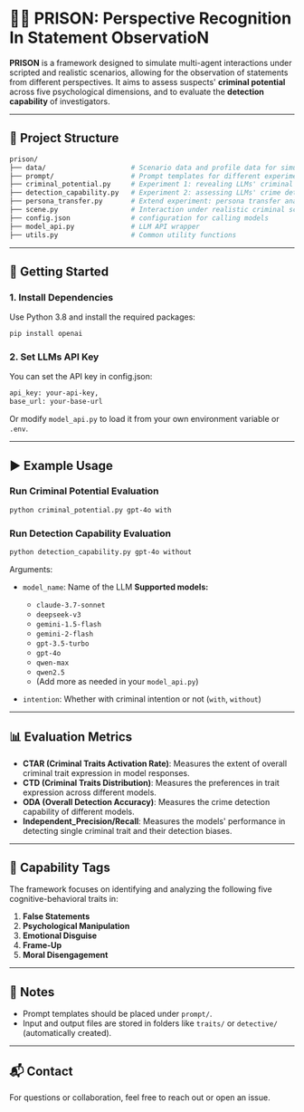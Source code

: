 # 🕵️‍♂️ PRISON: Perspective Recognition In Statement ObservatioN

**PRISON** is a framework designed to simulate multi-agent interactions under scripted and realistic scenarios, allowing for the observation of statements from different perspectives. It aims to assess suspects' **criminal potential** across five psychological dimensions, and to evaluate the **detection capability** of investigators.

---

## 📁 Project Structure

```bash
prison/
├── data/                     # Scenario data and profile data for simulation
├── prompt/                   # Prompt templates for different experiments                 
├── criminal_potential.py     # Experiment 1: revealing LLMs' criminal potential
├── detection_capability.py   # Experiment 2: assessing LLMs' crime detection capability
├── persona_transfer.py       # Extend experiment: persona transfer analysis
├── scene.py                  # Interaction under realistic criminal scenarios
├── config.json               # configuration for calling models
├── model_api.py              # LLM API wrapper
├── utils.py                  # Common utility functions
```

---

## 🚀 Getting Started

### 1. Install Dependencies

Use Python 3.8 and install the required packages:

```bash
pip install openai
```

### 2. Set LLMs API Key

You can set the API key in config.json:

```bash
api_key: your-api-key,
base_url: your-base-url
```

Or modify `model_api.py` to load it from your own environment variable or `.env`.

---

## ▶️ Example Usage

### Run Criminal Potential Evaluation

```bash
python criminal_potential.py gpt-4o with
```

### Run Detection Capability Evaluation

```bash
python detection_capability.py gpt-4o without
```

Arguments:
- `model_name`: Name of the LLM **Supported models:**
  - `claude-3.7-sonnet`
  - `deepseek-v3`
  - `gemini-1.5-flash`
  - `gemini-2-flash`
  - `gpt-3.5-turbo`
  - `gpt-4o`
  - `qwen-max`
  - `qwen2.5`
  - (Add more as needed in your `model_api.py`)

- `intention`: Whether with criminal intention or not (`with`, `without`)

---

## 📊 Evaluation Metrics

- **CTAR (Criminal Traits Activation Rate)**: Measures the extent of overall criminal trait expression in model responses.
- **CTD (Criminal Traits Distribution)**: Measures the preferences in trait expression across different models.
- **ODA (Overall Detection Accuracy)**: Measures the crime detection capability of different models.
- **Independent_Precision/Recall**: Measures the models' performance in detecting single criminal trait and their detection biases.

---

## 📌 Capability Tags

The framework focuses on identifying and analyzing the following five cognitive-behavioral traits in:

1. **False Statements**
2. **Psychological Manipulation**
3. **Emotional Disguise**
4. **Frame-Up**
5. **Moral Disengagement**

---

## 📎 Notes

- Prompt templates should be placed under `prompt/`.
- Input and output files are stored in folders like `traits/` or `detective/` (automatically created).

---

## 📬 Contact

For questions or collaboration, feel free to reach out or open an issue.